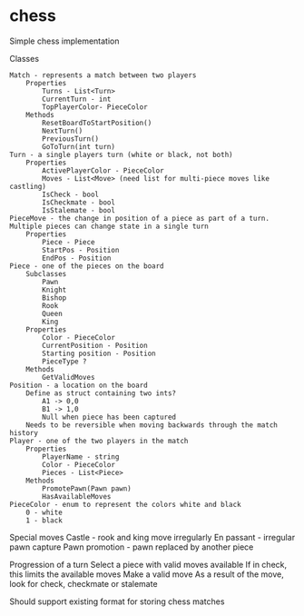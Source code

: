 chess
=====

Simple chess implementation

Classes

	Match - represents a match between two players 
		Properties
			Turns - List<Turn>
			CurrentTurn - int
			TopPlayerColor- PieceColor 
		Methods 
			ResetBoardToStartPosition()
			NextTurn()
			PreviousTurn()
			GoToTurn(int turn)
	Turn - a single players turn (white or black, not both) 
		Properties
			ActivePlayerColor - PieceColor 
			Moves - List<Move> (need list for multi-piece moves like castling) 
			IsCheck - bool
			IsCheckmate - bool
			IsStalemate - bool 
	PieceMove - the change in position of a piece as part of a turn. Multiple pieces can change state in a single turn
		Properties
			Piece - Piece
			StartPos - Position 
			EndPos - Position
	Piece - one of the pieces on the board
		Subclasses 
			Pawn
			Knight
			Bishop
			Rook
			Queen
			King
		Properties
			Color - PieceColor 
			CurrentPosition - Position
			Starting position - Position
			PieceType ? 
		Methods
			GetValidMoves
	Position - a location on the board
		Define as struct containing two ints? 
			A1 -> 0,0
			B1 -> 1,0
			Null when piece has been captured 
		Needs to be reversible when moving backwards through the match history 
	Player - one of the two players in the match 
		Properties
			PlayerName - string
			Color - PieceColor 
			Pieces - List<Piece>
		Methods
			PromotePawn(Pawn pawn)
			HasAvailableMoves
	PieceColor - enum to represent the colors white and black
		0 - white
		1 - black

Special moves
	Castle - rook and king move irregularly 
	En passant - irregular pawn capture
	Pawn promotion - pawn replaced by another piece 


Progression of a turn
	Select a piece with valid moves available
		If in check, this limits the available moves
	Make a valid move
	As a result of the move, look for check, checkmate or stalemate 

Should support existing format for storing chess matches 
